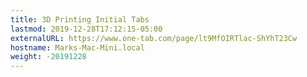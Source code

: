 ```yaml
---
title: 3D Printing Initial Tabs
lastmod: 2019-12-28T17:12:15-05:00
externalURL: https://www.one-tab.com/page/lt9MfOIRTlac-ShYhT23Cw
hostname: Marks-Mac-Mini.local
weight: -20191228
---
```

